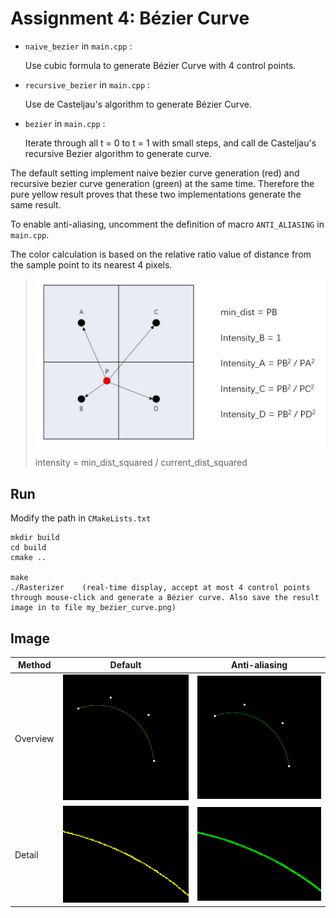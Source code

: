 # Assignment 4: Bézier Curve

* `naive_bezier` in `main.cpp` :

  Use cubic formula to generate Bézier Curve with 4 control points. 
  
* `recursive_bezier` in `main.cpp` :

  Use de Casteljau's algorithm to generate Bézier Curve.
  
* `bezier` in `main.cpp` :

  Iterate through all t = 0 to t = 1 with small steps, and call de Casteljau's recursive Bezier algorithm to generate curve.



The default setting implement naive bezier curve generation (red) and recursive bezier curve generation (green) at the same time. Therefore the pure yellow result proves that these two implementations generate the same result. 



To enable anti-aliasing, uncomment the definition of macro `ANTI_ALIASING` in `main.cpp`.



The color calculation is based on the relative ratio value of distance from the sample point to its nearest 4 pixels.

> ![color_intensity](image/color_intensity.png)
>
> intensity = min_dist_squared / current_dist_squared



## Run

Modify the path in `CMakeLists.txt`

```
mkdir build
cd build
cmake ..

make
./Rasterizer	(real-time display, accept at most 4 control points through mouse-click and generate a Bézier curve. Also save the result image in to file my_bezier_curve.png)
```



## Image

| Method   | Default                                                      | Anti-aliasing                                                |
| -------- | ------------------------------------------------------------ | ------------------------------------------------------------ |
| Overview | ![bezier_curve_without_anti_aliasing](image/bezier_curve_without_anti_aliasing.png) | ![bezier_curve_with_anti_aliasing](image/bezier_curve_with_anti_aliasing.png) |
| Detail   | ![bezier_curve_without_anti_aliasing_detail](image/bezier_curve_without_anti_aliasing_detail.png) | ![bezier_curve_with_anti_aliasing_detail](image/bezier_curve_with_anti_aliasing_detail.png) |

